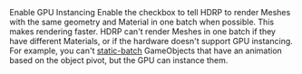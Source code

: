 <tr>
<td>Enable GPU Instancing</td>
<td></td>
<td>Enable the checkbox to tell HDRP to render Meshes with the same geometry and Material in one batch when possible. This makes rendering faster. HDRP can't render Meshes in one batch if they have different Materials, or if the hardware doesn't support GPU instancing. For example, you can't <a href="https://docs.unity3d.com/Manual/DrawCallBatching.html">static-batch</a> GameObjects that have an animation based on the object pivot, but the GPU can instance them.</td>
</tr>